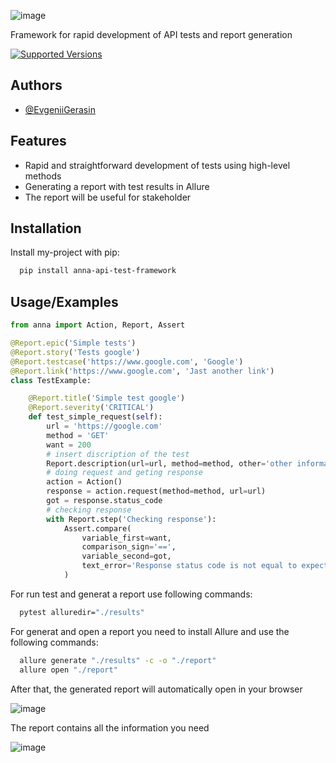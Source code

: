 

![image](https://user-images.githubusercontent.com/50915575/161916760-1834fc14-07b3-4931-b5a4-a482b86614c1.png)


Framework for rapid development of API tests and report generation

[![Supported Versions](https://img.shields.io/pypi/pyversions/anna-api-test-framework.svg)](https://pypi.org/project/anna-api-test-framework)


## Authors

- [@EvgeniiGerasin](https://github.com/EvgeniiGerasin)


## Features

- Rapid and straightforward development of tests using high-level methods
- Generating a report with test results in Allure
- The report will be useful for stakeholder


## Installation

Install my-project with pip:

```bash
  pip install anna-api-test-framework
```


    
## Usage/Examples

```python
from anna import Action, Report, Assert

@Report.epic('Simple tests')
@Report.story('Tests google')
@Report.testcase('https://www.google.com', 'Google')
@Report.link('https://www.google.com', 'Jast another link')
class TestExample:

    @Report.title('Simple test google')
    @Report.severity('CRITICAL')
    def test_simple_request(self):
        url = 'https://google.com'
        method = 'GET'
        want = 200 
        # insert discription of the test
        Report.description(url=url, method=method, other='other information')
        # doing request and geting response
        action = Action()
        response = action.request(method=method, url=url)
        got = response.status_code
        # checking response
        with Report.step('Checking response'):
            Assert.compare(
                variable_first=want,
                comparison_sign='==',
                variable_second=got,
                text_error='Response status code is not equal to expected'
            )

```

For run test and generat a report use following commands:

```bash
  pytest alluredir="./results"
```

For generat and open a report you need to install Allure and use the following commands:
```bash
  allure generate "./results" -c -o "./report"
  allure open "./report"
```
After that, the generated report will automatically open in your browser

![image](https://user-images.githubusercontent.com/50915575/161826281-19556784-f25d-45e0-88c9-14d819516cb6.png)

The report contains all the information you need

![image](https://user-images.githubusercontent.com/50915575/161826715-2c95e233-4741-4e1c-9cfe-d530cffa5f4a.png)



